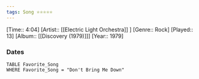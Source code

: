```yaml
---
tags: Song ⭐⭐⭐⭐⭐ 
---
```

[Time:: 4:04]
[Artist:: [[Electric Light Orchestra]] ]
[Genre:: Rock]
[Played:: 13]
[Album:: [[Discovery (1979)]]]
[Year:: 1979]
### Dates
````dataview
TABLE Favorite_Song
WHERE Favorite_Song = "Don't Bring Me Down"
````